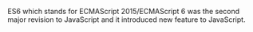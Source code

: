 ES6 which stands for ECMAScript 2015/ECMAScript 6 was the second major revision to JavaScript and it introduced new feature to JavaScript.
